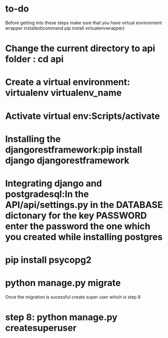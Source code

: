 # to-do


Before getting into these steps make sure that you have virtual environment wrapper installed(command pip install virtualenvwrapper)

# Change the current directory to api folder : cd api
# Create a virtual environment: virtualenv virtualenv_name
# Activate virtual env:Scripts/activate
# Installing the djangorestframework:pip install django djangorestframework
# Integrating django and postgradesql:In the API/api/settings.py in the DATABASE dictonary for the key PASSWORD enter the password the one which you created while installing postgres
# pip install psycopg2
# python manage.py migrate

Once the migration is sucessful create super user which is step 8

# step 8: python manage.py createsuperuser

